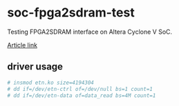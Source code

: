 # soc-fpga2sdram-test
Testing FPGA2SDRAM interface on Altera Cyclone V SoC.

[Article link](https://habr.com/en/company/metrotek/blog/248145/)

## driver usage

```sh
# insmod etn.ko size=4194304 
# dd if=/dev/etn-ctrl of=/dev/null bs=1 count=1
# dd if=/dev/etn-data of=data_read bs=4M count=1
```
